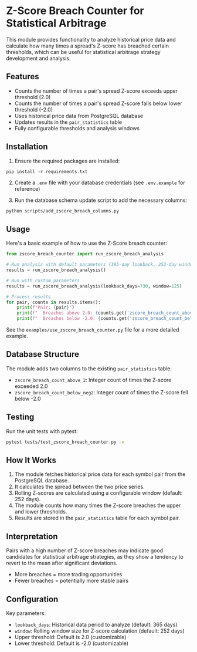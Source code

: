 # Z-Score Breach Counter for Statistical Arbitrage

This module provides functionality to analyze historical price data and calculate how many times 
a spread's Z-score has breached certain thresholds, which can be useful for statistical 
arbitrage strategy development and analysis.

## Features

- Counts the number of times a pair's spread Z-score exceeds upper threshold (2.0)
- Counts the number of times a pair's spread Z-score falls below lower threshold (-2.0)
- Uses historical price data from PostgreSQL database
- Updates results in the `pair_statistics` table
- Fully configurable thresholds and analysis windows

## Installation

1. Ensure the required packages are installed:

```
pip install -r requirements.txt
```

2. Create a `.env` file with your database credentials (see `.env.example` for reference)

3. Run the database schema update script to add the necessary columns:

```bash
python scripts/add_zscore_breach_columns.py
```

## Usage

Here's a basic example of how to use the Z-Score breach counter:

```python
from zscore_breach_counter import run_zscore_breach_analysis

# Run analysis with default parameters (365-day lookback, 252-day window)
results = run_zscore_breach_analysis()

# Run with custom parameters
results = run_zscore_breach_analysis(lookback_days=730, window=125)

# Process results
for pair, counts in results.items():
    print(f"Pair: {pair}")
    print(f"  Breaches above 2.0: {counts.get('zscore_breach_count_above_2.0', 0)}")
    print(f"  Breaches below -2.0: {counts.get('zscore_breach_count_below_-2.0', 0)}")
```

See the `examples/use_zscore_breach_counter.py` file for a more detailed example.

## Database Structure

The module adds two columns to the existing `pair_statistics` table:

- `zscore_breach_count_above_2`: Integer count of times the Z-score exceeded 2.0
- `zscore_breach_count_below_neg2`: Integer count of times the Z-score fell below -2.0

## Testing

Run the unit tests with pytest:

```bash
pytest tests/test_zscore_breach_counter.py -v
```

## How It Works

1. The module fetches historical price data for each symbol pair from the PostgreSQL database.
2. It calculates the spread between the two price series.
3. Rolling Z-scores are calculated using a configurable window (default: 252 days).
4. The module counts how many times the Z-score breaches the upper and lower thresholds.
5. Results are stored in the `pair_statistics` table for each symbol pair.

## Interpretation

Pairs with a high number of Z-score breaches may indicate good candidates for statistical arbitrage strategies, as they show a tendency to revert to the mean after significant deviations.

- More breaches = more trading opportunities
- Fewer breaches = potentially more stable pairs

## Configuration

Key parameters:

- `lookback_days`: Historical data period to analyze (default: 365 days)
- `window`: Rolling window size for Z-score calculation (default: 252 days)
- Upper threshold: Default is 2.0 (customizable)
- Lower threshold: Default is -2.0 (customizable)

